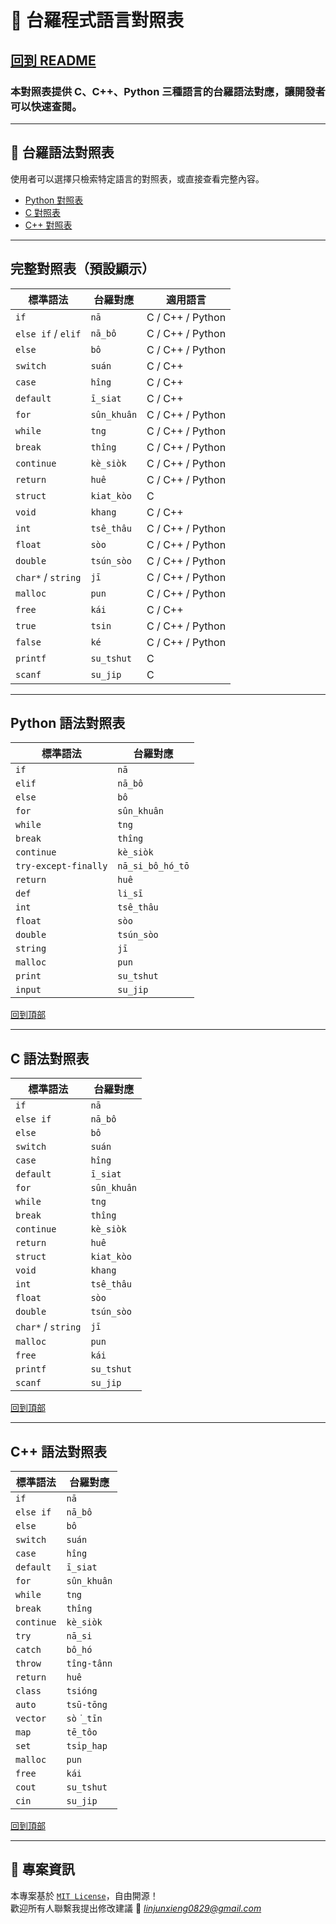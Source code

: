 # 📜 台羅程式語言對照表

## [回到 README](README.md)

### 本對照表提供 **C、C++、Python** 三種語言的台羅語法對應，讓開發者可以快速查閱。

---

## 📝 **台羅語法對照表**

使用者可以選擇只檢索特定語言的對照表，或直接查看完整內容。

- [Python 對照表](#python-語法對照表)
- [C 對照表](#c-語法對照表)
- [C++ 對照表](#c-語法對照表)

---

## **完整對照表（預設顯示）**

| **標準語法** | **台羅對應** | **適用語言** |
|-------------|-------------|--------------|
| `if`        | `nā`       | C / C++ / Python |
| `else if` / `elif` | `nā_bô`   | C / C++ / Python |
| `else`      | `bô`       | C / C++ / Python |
| `switch`    | `suán`     | C / C++ |
| `case`      | `hîng`       | C / C++ |
| `default`   | `ī_siat`     | C / C++ |
| `for`       | `sûn_khuân`  | C / C++ / Python |
| `while`     | `tng`  | C / C++ / Python |
| `break`     | `thîng`  | C / C++ / Python |
| `continue`  | `kè_siòk` | C / C++ / Python |
| `return`    | `huê`  | C / C++ / Python |
| `struct`    | `kiat_kòo`      | C |
| `void`      | `khang`    | C / C++ |
| `int`       | `tsê_thâu`       | C / C++ / Python |
| `float`     | `sòo`     | C / C++ / Python |
| `double`     | `tsún_sòo`     | C / C++ / Python |
| `char*` / `string` | `jī` | C / C++ / Python |
| `malloc`    | `pun` | C / C++ / Python |
| `free`    | `kái` | C / C++ |
| `true`      | `tsin`     | C / C++ / Python |
| `false`     | `ké`       | C / C++ / Python |
| `printf`    | `su_tshut` | C |
| `scanf`     | `su_jip` | C |

---

## **Python 語法對照表**

| **標準語法** | **台羅對應** |
|-------------|-------------|
| `if`        | `nā` |
| `elif`      | `nā_bô` |
| `else`      | `bô` |
| `for`       | `sûn_khuân` |
| `while`     | `tng` |
| `break`     | `thîng` |
| `continue`  | `kè_siòk` |
| `try-except-finally` | `nā_si_bô_hó_tō` |
| `return`    | `huê` |
| `def`       | `li_sī` |
| `int`       | `tsê_thâu` |
| `float`     | `sòo` |
| `double`    | `tsún_sòo` |
| `string`    | `jī` |
| `malloc`    | `pun` |
| `print`     | `su_tshut` |
| `input`     | `su_jip` |

[回到頂部](#📜-台羅程式語言對照表)

---

## **C 語法對照表**

| **標準語法** | **台羅對應** |
|-------------|-------------|
| `if`        | `nā` |
| `else if`   | `nā_bô` |
| `else`      | `bô` |
| `switch`    | `suán` |
| `case`      | `hîng` |
| `default`   | `ī_siat` |
| `for`       | `sûn_khuân` |
| `while`     | `tng` |
| `break`     | `thîng` |
| `continue`  | `kè_siòk` |
| `return`    | `huê` |
| `struct`    | `kiat_kòo` |
| `void`      | `khang` |
| `int`       | `tsê_thâu` |
| `float`     | `sòo` |
| `double`    | `tsún_sòo` |
| `char*` / `string` | `jī` |
| `malloc`    | `pun` |
| `free`      | `kái` |
| `printf`    | `su_tshut` |
| `scanf`     | `su_jip` |

[回到頂部](#台羅程式語言對照表)

---

## **C++ 語法對照表**

| **標準語法** | **台羅對應** |
|-------------|-------------|
| `if`        | `nā` |
| `else if`   | `nā_bô` |
| `else`      | `bô` |
| `switch`    | `suán` |
| `case`      | `hîng` |
| `default`   | `ī_siat` |
| `for`       | `sûn_khuân` |
| `while`     | `tng` |
| `break`     | `thîng` |
| `continue`  | `kè_siòk` |
| `try`       | `nā_si` |
| `catch`     | `bô_hó` |
| `throw`     | `tîng-tânn` |
| `return`    | `huê` |
| `class`     | `tsióng` |
| `auto`      | `tsū-tōng` |
| `vector`    | `sò͘_tīn` |
| `map`       | `tē_tôo` |
| `set`       | `tsi̍p_hap` |
| `malloc`    | `pun` |
| `free`      | `kái` |
| `cout`      | `su_tshut` |
| `cin`       | `su_jip` |

[回到頂部](#台羅程式語言對照表)

---

## 📜 **專案資訊**
本專案基於 [`MIT License`](https://github.com/Alan20050829/taiyu-programming-language/blob/main/LICENSE)，自由開源！  
歡迎所有人聯繫我提出修改建議 📧 *linjunxieng0829@gmail.com*

